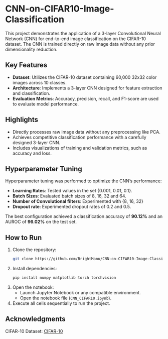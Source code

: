 # CNN-on-CIFAR10-Image-Classification
This project demonstrates the application of a 3-layer Convolutional Neural Network (CNN) for end-to-end image classification on the CIFAR-10 dataset. The CNN is trained directly on raw image data without any prior dimensionality reduction.

## Key Features
- **Dataset**: Utilizes the CIFAR-10 dataset containing 60,000 32x32 color images across 10 classes.
- **Architecture**: Implements a 3-layer CNN designed for feature extraction and classification.
- **Evaluation Metrics**: Accuracy, precision, recall, and F1-score are used to evaluate model performance.

## Highlights
- Directly processes raw image data without any preprocessing like PCA.
- Achieves competitive classification performance with a carefully designed 3-layer CNN.
- Includes visualizations of training and validation metrics, such as accuracy and loss.

## Hyperparameter Tuning
Hyperparameter tuning was performed to optimize the CNN’s performance:
- **Learning Rates**: Tested values in the set {0.001, 0.01, 0.1}.
- **Batch Sizes**: Evaluated batch sizes of 8, 16, 32 and 64.
- **Number of Convolutional filters**: Experimented with {8, 16, 32}
- **Dropout rate**: Experimented dropout rates of 0.2 and 0.5.

The best configuration achieved a classification accuracy of **90.12%** and an AUROC of **96.02%** on the test set.

## How to Run
1. Clone the repository:
   ```bash
   git clone https://github.com/BrightManu/CNN-on-CIFAR10-Image-Classification.git
   ```
2. Install dependencies:
   ```bash
   pip install numpy matplotlib torch torchvision
   ```
3. Open the notebook:
   - Launch Jupyter Notebook or any compatible environment.
   - Open the notebook file (`CNN_CIFAR10.ipynb`).
4. Execute all cells sequentially to run the project.

## Acknowledgments
CIFAR-10 Dataset: [CIFAR-10](https://www.cs.toronto.edu/~kriz/cifar.html)
